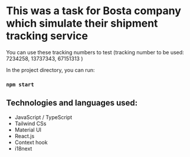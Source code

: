 
# This was a task for Bosta company which simulate their shipment tracking service 
You can use these tracking numbers to test (tracking number to be used:  7234258, 13737343, 67151313 )

In the project directory, you can run:

### `npm start`

## Technologies and languages used:
- JavaScript / TypeScript
- Tailwind CSs
- Material UI
- React.js
- Context hook
- i18next 


